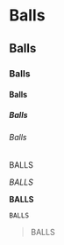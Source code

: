 # Balls
## Balls
### Balls
#### Balls
##### Balls
###### Balls

BALLS

*BALLS*

**BALLS**

`BALLS`

> BALLS
